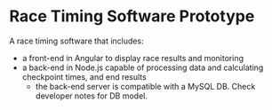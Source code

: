 # Race Timing Software Prototype
A race timing software that includes:
* a front-end in Angular to display race results and monitoring
* a back-end in Node.js capable of processing data and calculating checkpoint times, and end results
  * the back-end server is compatible with a MySQL DB. Check developer notes for DB model.  
